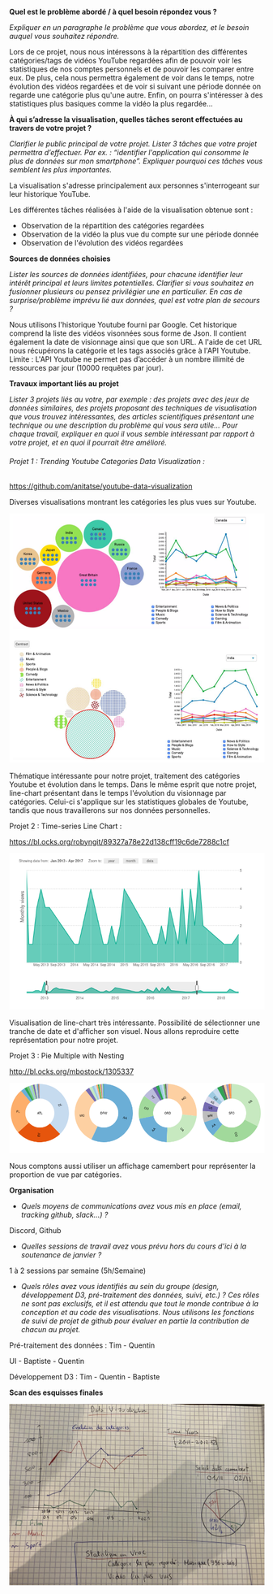 **Quel est le problème abordé / à quel besoin répondez vous ?**

_Expliquer en un paragraphe le problème que vous abordez, et le besoin auquel vous souhaitez répondre._

Lors de ce projet, nous nous intéressons à la répartition des différentes catégories/tags de vidéos YouTube regardées afin de pouvoir voir les statistiques de nos comptes personnels et de pouvoir les comparer entre eux. De plus, cela nous permettra également de voir dans le temps, notre évolution des vidéos regardées et de voir si suivant une période donnée on regarde une catégorie plus qu'une autre. Enfin, on pourra s'intéresser à des statistiques plus basiques comme la vidéo la plus regardée...



**À qui s’adresse la visualisation, quelles tâches seront effectuées au travers de votre projet ?**

_Clarifier le public principal de votre projet. Lister 3 tâches que votre projet permettra d’effectuer. Par ex. : “identifier l'application qui  consomme le plus de données sur mon smartphone”. Expliquer pourquoi ces  tâches vous semblent les plus importantes._

La visualisation s'adresse principalement aux personnes s'interrogeant sur leur historique YouTube.

Les différentes tâches réalisées à l'aide de la visualisation obtenue sont :

* Observation de la répartition des catégories regardées
* Observation de la vidéo la plus vue du compte sur une période donnée
* Observation de l'évolution des vidéos regardées



**Sources de données choisies**

_Lister les sources de données identifiées, pour chacune identifier leur  intérêt principal et leurs limites potentielles. Clarifier si vous  souhaitez en fusionner plusieurs ou pensez privilégier une en  particulier. En cas de surprise/problème imprévu lié aux données, quel  est votre plan de secours ?_

Nous utilisons l'historique Youtube fourni par Google. Cet historique comprend la liste des vidéos visonnées sous forme de Json. Il contient également la date de visionnage ainsi que que son URL. A l'aide de cet URL nous récupérons la catégorie et les tags associés grâce à l'API Youtube. Limite : L'API Youtube ne permet pas d’accéder à un nombre illimité de ressources par jour (10000 requêtes par jour).

**Travaux important liés au projet**

_Lister 3 projets liés au votre, par exemple : des projets avec des jeux  de données similaires, des projets proposant des techniques de  visualisation que vous trouvez intéressantes, des articles scientifiques présentant une technique ou une description du problème qui vous sera  utile... Pour chaque travail, expliquer en quoi il vous semble  intéressant par rapport à votre projet, et en quoi il pourrait être  amélioré._

###### Projet 1 : Trending Youtube Categories Data Visualization :

https://github.com/anitatse/youtube-data-visualization

Diverses visualisations montrant les catégories les plus vues sur Youtube.  

![img](https://github.com/anitatse/youtube-data-visualization/raw/master/images/visualization.png)



Thématique intéressante pour notre projet, traitement des catégories Youtube et évolution dans le temps. Dans le même esprit que notre projet, line-chart présentant dans le temps l'évolution du visionnage par catégories. Celui-ci s'applique sur les statistiques globales de Youtube, tandis que nous travaillerons sur nos données personnelles.    

Projet 2 : Time-series Line Chart :

https://bl.ocks.org/robyngit/89327a78e22d138cff19c6de7288c1cf

![image-20211208120528954](../data/img/image-20211208120528954.png)

Visualisation de line-chart très intéressante. Possibilité de sélectionner une tranche de date et d'afficher son visuel. Nous allons reproduire cette représentation pour notre projet.  

Projet 3 : Pie Multiple with Nesting 

http://bl.ocks.org/mbostock/1305337

![image-20211208121720403](../data/img/image-20211208121720403.png)

Nous comptons aussi utiliser un affichage camembert pour représenter la proportion de vue par catégories. 



**Organisation**

- _Quels moyens de communications avez vous mis en place (email, tracking github, slack...) ?_

Discord, Github

- _Quelles sessions de travail avez vous prévu hors du cours d’ici à la soutenance de janvier ?_

1 à 2 sessions par semaine (5h/Semaine)

- _Quels rôles avez vous identifiés au sein du groupe (design,  développement D3, pré-traitement des données, suivi, etc.) ? Ces rôles  ne sont pas exclusifs, et il est attendu que tout le monde contribue à  la conception et au code des visualisations. Nous utilisons les  fonctions de suivi de projet de github pour évaluer en partie la  contribution de chacun au projet._

Pré-traitement des données : Tim - Quentin

UI - Baptiste - Quentin

Développement D3 : Tim - Quentin - Baptiste 

**Scan des esquisses finales**

![Esquisse finale](../data/img/schema.jpg)

